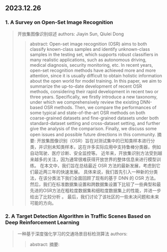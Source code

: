 ## 2023.12.26

### 1. A Survey on Open-Set Image Recognition
> 开放集图像识别综述
authors: Jiayin Sun, Qiulei Dong
>> abstract: Open-set image recognition (OSR) aims to both classify known-class samples and identify unknown-class samples in the testing set, which supports robust classifiers in many realistic applications, such as autonomous driving, medical diagnosis, security monitoring, etc. In recent years, open-set recognition methods have achieved more and more attention, since it is usually difficult to obtain holistic information about the open world for model training. In this paper, we aim to summarize the up-to-date development of recent OSR methods, considering their rapid development in recent two or three years. Specifically, we firstly introduce a new taxonomy, under which we comprehensively review the existing DNN-based OSR methods. Then, we compare the performances of some typical and state-of-the-art OSR methods on both coarse-grained datasets and fine-grained datasets under both standard-dataset setting and cross-dataset setting, and further give the analysis of the comparison. Finally, we discuss some open issues and possible future directions in this community. 
摘要: 开放集图像识别（OSR）旨在对测试集中的已知类样本进行分类，并识别未知类样本，这在许多实际应用中支持鲁棒分类器，例如自动驾驶、医疗诊断、安全监控等。 近年来，开放集识别方法受到越来越多的关注，因为通常很难获得开放世界的整体信息来进行模型训练。 在本文中，我们旨在总结最近 OSR 方法的最新发展，考虑到它们最近两三年的快速发展。 具体来说，我们首先引入一种新的分类法，在该分类法下我们全面回顾了现有的基于 DNN 的 OSR 方法。 然后，我们在标准数据集设置和跨数据集设置下比较了一些典型和最先进的OSR方法在粗粒度数据集和细粒度数据集上的性能，并进一步给出了比较分析 。 最后，我们讨论了该社区的一些未决问题和未来可能的方向。

### 2. A Target Detection Algorithm in Traffic Scenes Based on Deep Reinforcement Learning
> 一种基于深度强化学习的交通场景目标检测算法
authors: 
>> abstract:
摘要: 